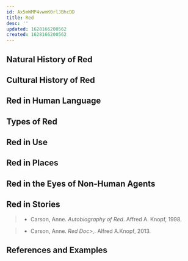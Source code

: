 ```yaml
---
id: Ax5mWMP4vwmK0rlJBhcDD
title: Red
desc: ''
updated: 1628166200562
created: 1628166200562
---
```


## Natural History of Red

## Cultural History of Red

## Red in Human Language

## Types of Red

## Red in Use

## Red in Places

## Red in the Eyes of Non-Human Agents
## Red in Stories

>- Carson, Anne. _Autobiography of Red_. Affred A. Knopf, 1998.

>- Carson, Anne. _Red Doc>,_. Alfred A.Knopf, 2013.

## References and Examples